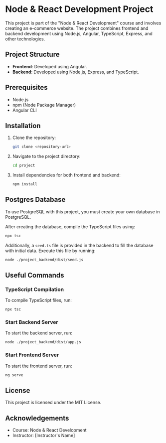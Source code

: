 # Node & React Development Project

This project is part of the "Node & React Development" course and involves creating an e-commerce website. The project combines frontend and backend development using Node.js, Angular, TypeScript, Express, and other technologies.

## Project Structure

- **Frontend**: Developed using Angular.
- **Backend**: Developed using Node.js, Express, and TypeScript.

## Prerequisites

- Node.js
- npm (Node Package Manager)
- Angular CLI

## Installation

1. Clone the repository:
    ```sh
    git clone <repository-url>
    ```
2. Navigate to the project directory:
    ```sh
    cd project
    ```
3. Install dependencies for both frontend and backend:
    ```sh
    npm install
    ```

## Postgres Database
To use PostgreSQL with this project, you must create your own database in PostgreSQL.

After creating the database, compile the TypeScript files using:
```sh
npx tsc
```
Additionally, a `seed.ts` file is provided in the backend to fill the database with initial data. Execute this file by running:
```sh
node ./project_backend/dist/seed.js
```

## Useful Commands

### TypeScript Compilation

To compile TypeScript files, run:
```sh
npx tsc
```

### Start Backend Server

To start the backend server, run:
```sh
node ./project_backend/dist/app.js
```

### Start Frontend Server

To start the frontend server, run:
```sh
ng serve
```

## License

This project is licensed under the MIT License.

## Acknowledgements

- Course: Node & React Development
- Instructor: [Instructor's Name]
